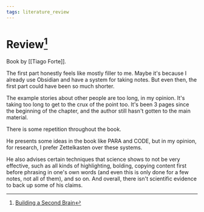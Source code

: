 ```yaml
---
tags: literature_review
---
```


# Review[^1]

Book by [[Tiago Forte]].

The first part honestly feels like mostly filler to me. Maybe it's because I already use Obsidian and have a system for taking notes. But even then, the first part could have been so much shorter.

The example stories about other people are too long, in my opinion. It's taking too long to get to the crux of the point too. It's been 3 pages since the beginning of the chapter, and the author still hasn't gotten to the main material.

There is some repetition throughout the book.

He presents some ideas in the book like PARA and CODE, but in my opinion, for research, I prefer Zettelkasten over these systems.

He also advises certain techniques that science shows to not be very effective, such as all kinds of highlighting, bolding, copying content first before phrasing in one's own words (and even this is only done for a few notes, not all of them), and so on. And overall, there isn't scientific evidence to back up some of his claims.

[^1]: [Building a Second Brain](zotero://open-pdf/library/items/AAIFZ8LZ?page=1)